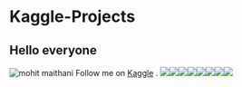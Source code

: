 # Kaggle-Projects

## Hello everyone

![mohit maithani](https://www.kaggle.com/static/images/site-logo.png)
Follow me  on [Kaggle](https://www.kaggle.com/mohitmaithani) .
[![](https://sourcerer.io/fame/mmaithani/mmaithani/Kaggle-Projects/images/0)](https://sourcerer.io/fame/mmaithani/mmaithani/Kaggle-Projects/links/0)[![](https://sourcerer.io/fame/mmaithani/mmaithani/Kaggle-Projects/images/1)](https://sourcerer.io/fame/mmaithani/mmaithani/Kaggle-Projects/links/1)[![](https://sourcerer.io/fame/mmaithani/mmaithani/Kaggle-Projects/images/2)](https://sourcerer.io/fame/mmaithani/mmaithani/Kaggle-Projects/links/2)[![](https://sourcerer.io/fame/mmaithani/mmaithani/Kaggle-Projects/images/3)](https://sourcerer.io/fame/mmaithani/mmaithani/Kaggle-Projects/links/3)[![](https://sourcerer.io/fame/mmaithani/mmaithani/Kaggle-Projects/images/4)](https://sourcerer.io/fame/mmaithani/mmaithani/Kaggle-Projects/links/4)[![](https://sourcerer.io/fame/mmaithani/mmaithani/Kaggle-Projects/images/5)](https://sourcerer.io/fame/mmaithani/mmaithani/Kaggle-Projects/links/5)[![](https://sourcerer.io/fame/mmaithani/mmaithani/Kaggle-Projects/images/6)](https://sourcerer.io/fame/mmaithani/mmaithani/Kaggle-Projects/links/6)[![](https://sourcerer.io/fame/mmaithani/mmaithani/Kaggle-Projects/images/7)](https://sourcerer.io/fame/mmaithani/mmaithani/Kaggle-Projects/links/7)

<a href="https://sourcerer.io/mmaithani"><img src="https://img.shields.io/badge/Python-128%20commits-orange.svg" alt=""></a>
